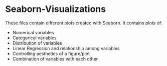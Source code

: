# Seaborn-Visualizations
These files contain different plots created with Seaborn. 
It contains plots of:
- Numerical variables
- Categorical variables
- Distribution of variables
- Linear Regression and relationship among variables
- Controlling aesthetics of a figure/plot
- Combination of variables with each other
